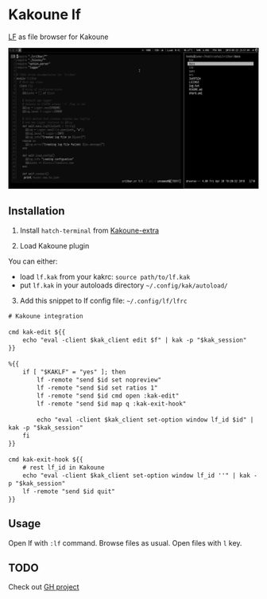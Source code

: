 # Kakoune lf

[LF](https://github.com/gokcehan/lf) as file browser for Kakoune

![screenshot](screen.png)

## Installation

1. Install `hatch-terminal` from [Kakoune-extra](https://github.com/lenormf/kakoune-extra)

2. Load Kakoune plugin

You can either:

- load `lf.kak` from your kakrc: `source path/to/lf.kak`
- put `lf.kak` in your autoloads directory `~/.config/kak/autoload/`

3. Add this snippet to lf config file: `~/.config/lf/lfrc`

```
# Kakoune integration

cmd kak-edit ${{
    echo "eval -client $kak_client edit $f" | kak -p "$kak_session"
}}

%{{
	if [ "$KAKLF" = "yes" ]; then
		lf -remote "send $id set nopreview"
		lf -remote "send $id set ratios 1"
		lf -remote "send $id cmd open :kak-edit"
		lf -remote "send $id map q :kak-exit-hook"

		echo "eval -client $kak_client set-option window lf_id $id" | kak -p "$kak_session"
	fi
}}

cmd kak-exit-hook ${{
	# rest lf_id in Kakoune
	echo "eval -client $kak_client set-option window lf_id ''" | kak -p "$kak_session"
	lf -remote "send $id quit"
}}

```

## Usage

Open lf with `:lf` command. Browse files as usual. Open files with `l` key.

## TODO

Check out [GH project](https://github.com/TeddyDD/kakoune-lf/projects/)

